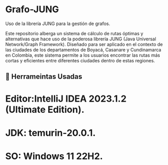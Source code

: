 # Grafo-JUNG
Uso de la librería JUNG para la gestión de grafos.

Este repositorio alberga un sistema de cálculo de rutas óptimas y alternativas que hace uso de la poderosa librería JUNG (Java Universal Network/Graph Framework). Diseñado para ser aplicado en el contexto de las ciudades de los departamentos de Boyacá, Casanare y Cundinamarca en Colombia, este sistema permite a los usuarios encontrar las rutas más cortas y eficientes entre diferentes ciudades dentro de estas regiones.

## :hammer: Herrameintas Usadas
# Editor:IntelliJ IDEA 2023.1.2 (Ultimate Edition).
# JDK:   temurin-20.0.1.
# SO:    Windows 11 22H2.
